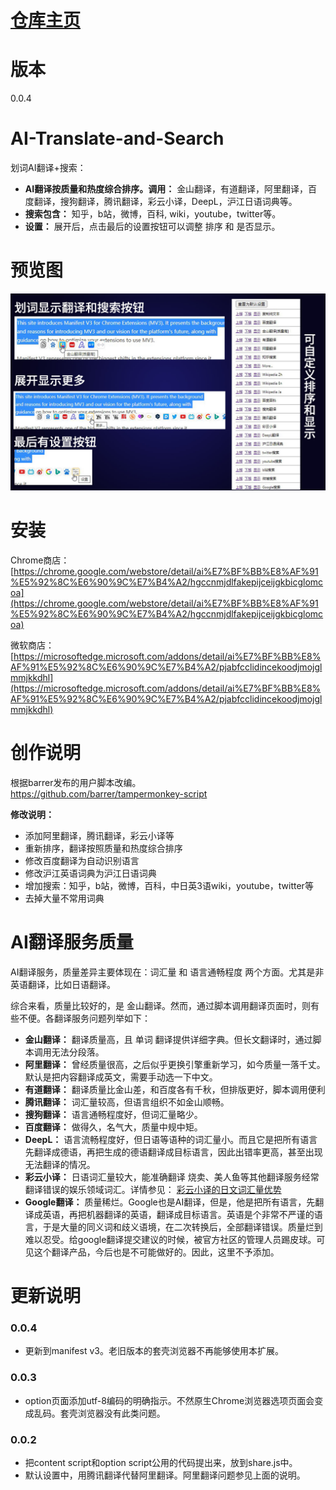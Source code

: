 # [仓库主页](https://github.com/butaixianran/AI-Translate-and-Search)
# 版本
0.0.4

# AI-Translate-and-Search
划词AI翻译+搜索：
* **AI翻译按质量和热度综合排序。调用：** 金山翻译，有道翻译，阿里翻译，百度翻译，搜狗翻译，腾讯翻译，彩云小译，DeepL，沪江日语词典等。
* **搜索包含：** 知乎，b站，微博，百科, wiki，youtube，twitter等。
* **设置：** 展开后，点击最后的设置按钮可以调整 排序 和 是否显示。

# 预览图
![ShortMode](pic/screen.jpg)  

# 安装
Chrome商店：   
[https://chrome.google.com/webstore/detail/ai%E7%BF%BB%E8%AF%91%E5%92%8C%E6%90%9C%E7%B4%A2/hgccnmjdlfakepijceijgkbicglomcoa](https://chrome.google.com/webstore/detail/ai%E7%BF%BB%E8%AF%91%E5%92%8C%E6%90%9C%E7%B4%A2/hgccnmjdlfakepijceijgkbicglomcoa)  

微软商店：  
[https://microsoftedge.microsoft.com/addons/detail/ai%E7%BF%BB%E8%AF%91%E5%92%8C%E6%90%9C%E7%B4%A2/pjabfcclidincekoodjmojglmmjkkdhl](https://microsoftedge.microsoft.com/addons/detail/ai%E7%BF%BB%E8%AF%91%E5%92%8C%E6%90%9C%E7%B4%A2/pjabfcclidincekoodjmojglmmjkkdhl)  



# 创作说明
根据barrer发布的用户脚本改编。  
https://github.com/barrer/tampermonkey-script  

**修改说明：**  
* 添加阿里翻译，腾讯翻译，彩云小译等
* 重新排序，翻译按照质量和热度综合排序
* 修改百度翻译为自动识别语言
* 修改沪江英语词典为沪江日语词典
* 增加搜索：知乎，b站，微博，百科，中日英3语wiki，youtube，twitter等
* 去掉大量不常用词典

# AI翻译服务质量
AI翻译服务，质量差异主要体现在：词汇量 和 语言通畅程度 两个方面。尤其是非英语翻译，比如日语翻译。  

综合来看，质量比较好的，是 金山翻译。然而，通过脚本调用翻译页面时，则有些不便。各翻译服务问题列举如下： 
* **金山翻译：** 翻译质量高，且 单词 翻译提供详细字典。但长文翻译时，通过脚本调用无法分段落。  
* **阿里翻译：** 曾经质量很高，之后似乎更换引擎重新学习，如今质量一落千丈。默认是把内容翻译成英文，需要手动选一下中文。  
* **有道翻译：** 翻译质量比金山差，和百度各有千秋，但排版更好，脚本调用便利  
* **腾讯翻译：** 词汇量较高，但语言组织不如金山顺畅。  
* **搜狗翻译：** 语言通畅程度好，但词汇量略少。  
* **百度翻译：** 做得久，名气大，质量中规中矩。  
* **DeepL：** 语言流畅程度好，但日语等语种的词汇量小。而且它是把所有语言先翻译成德语，再把生成的德语翻译成目标语言，因此出错率更高，甚至出现无法翻译的情况。  
* **彩云小译：**  日语词汇量较大，能准确翻译 烧卖、美人鱼等其他翻译服务经常翻译错误的娱乐领域词汇。详情参见：
[彩云小译的日文词汇量优势](https://github.com/lmk123/crx-selection-translate/issues/466#issuecomment-743978724)  
* **Google翻译：** 质量稀烂。Google也是AI翻译，但是，他是把所有语言，先翻译成英语，再把机器翻译的英语，翻译成目标语言。英语是个非常不严谨的语言，于是大量的同义词和歧义语境，在二次转换后，全部翻译错误。质量烂到难以忍受。给google翻译提交建议的时候，被官方社区的管理人员踢皮球。可见这个翻译产品，今后也是不可能做好的。因此，这里不予添加。  


# 更新说明
### 0.0.4
* 更新到manifest v3。老旧版本的套壳浏览器不再能够使用本扩展。

### 0.0.3
* option页面添加utf-8编码的明确指示。不然原生Chrome浏览器选项页面会变成乱码。套壳浏览器没有此类问题。

### 0.0.2  
* 把content script和option script公用的代码提出来，放到share.js中。
* 默认设置中，用腾讯翻译代替阿里翻译。阿里翻译问题参见上面的说明。
